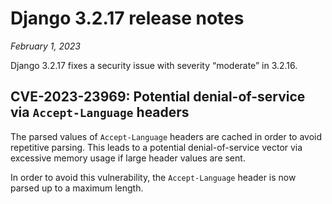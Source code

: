 # Django 3.2.17 release notes

*February 1, 2023*

Django 3.2.17 fixes a security issue with severity “moderate” in 3.2.16.

## CVE-2023-23969: Potential denial-of-service via `Accept-Language` headers

The parsed values of `Accept-Language` headers are cached in order to avoid
repetitive parsing. This leads to a potential denial-of-service vector via
excessive memory usage if large header values are sent.

In order to avoid this vulnerability, the `Accept-Language` header is now
parsed up to a maximum length.
